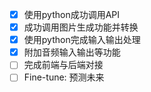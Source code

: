 * [X] 使用python成功调用API
* [X] 成功调用图片生成功能并转换
* [X] 使用python完成输入输出处理
* [X] 附加音频输入输出等功能
* [ ] 完成前端与后端对接
* [ ] Fine-tune: 预测未来
